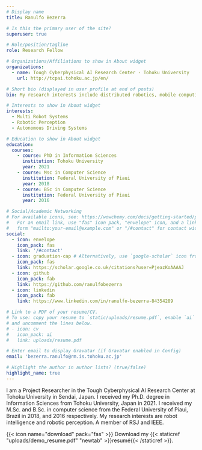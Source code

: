 ```yaml
---
# Display name
title: Ranulfo Bezerra

# Is this the primary user of the site?
superuser: true

# Role/position/tagline
role: Research Fellow

# Organizations/Affiliations to show in About widget
organizations:
  - name: Tough Cyberphysical AI Research Center - Tohoku University
    url: http://tcpai.tohoku.ac.jp/en/

# Short bio (displayed in user profile at end of posts)
bio: My research interests include distributed robotics, mobile computing and programmable matter.

# Interests to show in About widget
interests:
  - Multi Robot Systems
  - Robotic Perception
  - Autonomous Driving Systems

# Education to show in About widget
education:
  courses:
    - course: PhD in Information Sciences
      institution: Tohoku University
      year: 2021
    - course: Msc in Computer Science
      institution: Federal University of Piaui
      year: 2018
    - course: BSc in Computer Science
      institution: Federal University of Piaui
      year: 2016

# Social/Academic Networking
# For available icons, see: https://wowchemy.com/docs/getting-started/page-builder/#icons
#   For an email link, use "fas" icon pack, "envelope" icon, and a link in the
#   form "mailto:your-email@example.com" or "/#contact" for contact widget.
social:
  - icon: envelope
    icon_pack: fas
    link: '/#contact'
  - icon: graduation-cap # Alternatively, use `google-scholar` icon from `ai` icon pack
    icon_pack: fas
    link: https://scholar.google.co.uk/citations?user=PjeazKoAAAAJ
  - icon: github
    icon_pack: fab
    link: https://github.com/ranulfobezerra
  - icon: linkedin
    icon_pack: fab
    link: https://www.linkedin.com/in/ranulfo-bezerra-84354289

# Link to a PDF of your resume/CV.
# To use: copy your resume to `static/uploads/resume.pdf`, enable `ai` icons in `params.toml`,
# and uncomment the lines below.
# - icon: cv
#   icon_pack: ai
#   link: uploads/resume.pdf

# Enter email to display Gravatar (if Gravatar enabled in Config)
email: 'bezerra.ranulfo@rm.is.tohoku.ac.jp'

# Highlight the author in author lists? (true/false)
highlight_name: true
---
```


I am a Project Researcher in the Tough Cyberphysical AI Research Center at Tohoku University in Sendai, Japan. I received my Ph.D. degree in Information Sciences from Tohoku University, Japan in 2021. I received my M.Sc. and B.Sc. in computer science from the Federal University of Piaui, Brazil in 2018, and 2016 respectively. My research interests are robot intelligence and robotic perception. A member of RSJ and IEEE.


{{< icon name="download" pack="fas" >}} Download my {{< staticref "uploads/demo_resume.pdf" "newtab" >}}resumé{{< /staticref >}}.
